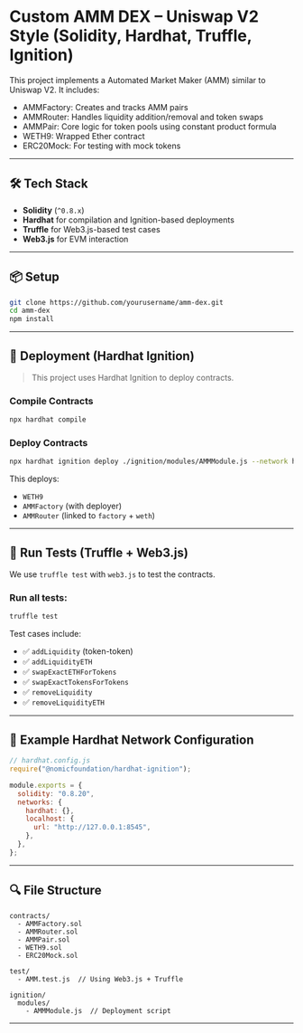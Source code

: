 # Custom AMM DEX – Uniswap V2 Style (Solidity, Hardhat, Truffle, Ignition)

This project implements a Automated Market Maker (AMM) similar to Uniswap V2. It includes:

- AMMFactory: Creates and tracks AMM pairs
- AMMRouter: Handles liquidity addition/removal and token swaps
- AMMPair: Core logic for token pools using constant product formula
- WETH9: Wrapped Ether contract
- ERC20Mock: For testing with mock tokens

---

## 🛠 Tech Stack

- **Solidity** (`^0.8.x`)
- **Hardhat** for compilation and Ignition-based deployments
- **Truffle** for Web3.js-based test cases
- **Web3.js** for EVM interaction

---

## 📦 Setup

```bash
git clone https://github.com/yourusername/amm-dex.git
cd amm-dex
npm install
```

---

## 🚀 Deployment (Hardhat Ignition)

> This project uses Hardhat Ignition to deploy contracts.

### Compile Contracts

```bash
npx hardhat compile
```

### Deploy Contracts

```bash
npx hardhat ignition deploy ./ignition/modules/AMMModule.js --network hardhat
```

This deploys:
- `WETH9`
- `AMMFactory` (with deployer)
- `AMMRouter` (linked to `factory` + `weth`)

---

## 🧪 Run Tests (Truffle + Web3.js)

We use `truffle test` with `web3.js` to test the contracts.

### Run all tests:

```bash
truffle test
```

Test cases include:

- ✅ `addLiquidity` (token-token)
- ✅ `addLiquidityETH`
- ✅ `swapExactETHForTokens`
- ✅ `swapExactTokensForTokens`
- ✅ `removeLiquidity`
- ✅ `removeLiquidityETH`

---

## 🧪 Example Hardhat Network Configuration

```js
// hardhat.config.js
require("@nomicfoundation/hardhat-ignition");

module.exports = {
  solidity: "0.8.20",
  networks: {
    hardhat: {},
    localhost: {
      url: "http://127.0.0.1:8545",
    },
  },
};
```

---

## 🔍 File Structure

```
contracts/
  - AMMFactory.sol
  - AMMRouter.sol
  - AMMPair.sol
  - WETH9.sol
  - ERC20Mock.sol

test/
  - AMM.test.js  // Using Web3.js + Truffle

ignition/
  modules/
    - AMMModule.js  // Deployment script
```

---